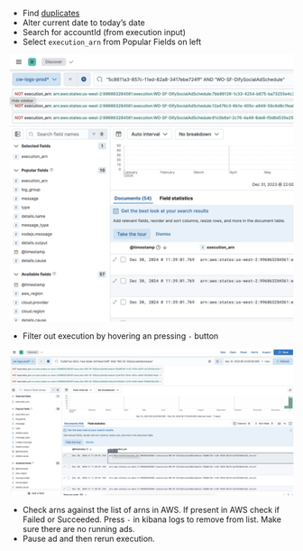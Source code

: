 - Find [duplicates](https://difywos-prod-usw2.kb.us-west-2.aws.found.io:9243/app/discover#/?_g=(filters:!(),refreshInterval:(pause:!t,value:0),time:(from:%272024-01-01T05:00:00.000Z%27,to:%272024-02-28T14:21:33.063Z%27))&_a=(columns:!(),filters:!(),index:ed9c6ec0-6901-11ee-ae92-779ec57695c4,interval:auto,query:(language:kuery,query:%27%22823966b3-69d8-11ee-830a-3417ebe724ff%22%20AND%20%22WO-SF-DifySocialAdSchedule%22%27),sort:!(!(%27@timestamp%27,desc))))
- Alter current date to today’s date
- Search for accountId (from execution input)
- Select `execution_arn` from Popular Fields on left

![apm-logs.png](../static/img/docs/apm-logs.png)

- Filter out execution by hovering an pressing `-` button

![apm-logs2.png](../static/img/docs/apm-logs2.png)

- Check arns against the list of arns in AWS. If present in AWS check if Failed or Succeeded. Press `-` in kibana logs to remove from list. Make sure there are no running ads.
- Pause ad and then rerun execution.
